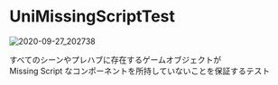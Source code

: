# UniMissingScriptTest

![2020-09-27_202738](https://user-images.githubusercontent.com/6134875/94363820-daa77480-00ff-11eb-9f7d-1e81b5728f3c.png)

すべてのシーンやプレハブに存在するゲームオブジェクトが  
Missing Script なコンポーネントを所持していないことを保証するテスト
